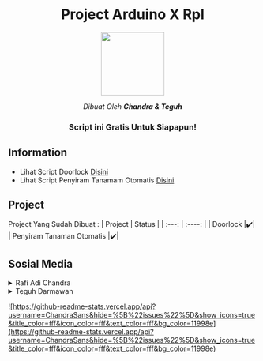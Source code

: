 <h1 align="center">Project Arduino X Rpl</h1>
<div align="center">
<img src="https://encrypted-tbn0.gstatic.com/images?q=tbn:ANd9GcT8NG2klq89K7S9k0eU_Y1nVPP5KCnOIP2Itg&s" height="128" width="128"/>
</div>
<p align="center"><i>Dibuat Oleh <b>Chandra & Teguh</b></i></p>
<h3 align="center">Script ini Gratis Untuk Siapapun!</h3>

## Information

- Lihat Script Doorlock [Disini](https://github.com/Chandra-Anonymouse03/Arduino/blob/main/doorlock.ino)
- Lihat Script Penyiram Tanamam Otomatis [Disini](https://github.com/Chandra-Anonymouse03/Arduino/blob/main/penyiram-tanaman.ino)

## Project
Project Yang Sudah Dibuat :
| Project | Status |
| :---: | :----: |
| Doorlock |✔️|
| Penyiram Tanaman Otomatis |✔️|

## Sosial Media
<details>
  <summary>Rafi Adi Chandra</summary>
  <ul>
    <li> 👤 Rafi Adi Chandra </li>
    <li> ✍🏻  Follow Instagram <a href="https://www.instagram.com/rafiadichandra_">Saya</a></li>
  </ul>
</details>
<details>
  <summary>Teguh Darmawan</summary>
  <ul>
    <li> 👤 Teguh Darmawan </li>
    <li> ✍🏻  Follow Instagram <a href="https://www.instagram.com/teguhdarmawan58">Saya</a></li>
  </ul>
</details>

![https://github-readme-stats.vercel.app/api?username=ChandraSans&hide=%5B%22issues%22%5D&show_icons=true&title_color=fff&icon_color=fff&text_color=fff&bg_color=11998e](https://github-readme-stats.vercel.app/api?username=ChandraSans&hide=%5B%22issues%22%5D&show_icons=true&title_color=fff&icon_color=fff&text_color=fff&bg_color=11998e)